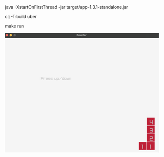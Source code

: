 java -XstartOnFirstThread -jar target/app-1.3.1-standalone.jar

clj -T:build uber

make run

![image description](img/screen1.png)